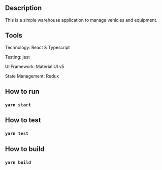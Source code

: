 ## Description

This is a simple warehouse application to manage vehicles and equipment.

## Tools

Technology: React & Typescript

Testing: jest

UI Framework: Material UI v5

State Management: Redux

## How to run

### `yarn start`

## How to test

### `yarn test`

## How to build

### `yarn build`
